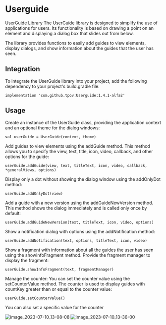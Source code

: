 # Userguide
UserGuide Library
The UserGuide library is designed to simplify the use of applications for users. Its functionality is based on drawing a point on an element and displaying a dialog box that slides out from below.

The library provides functions to easily add guides to view elements, display dialogs, and show information about the guides that the user has seen.


## Integration

To integrate the UserGuide library into your project, add the following dependency to your project's build.gradle file:

```implementation 'com.github.tpov:Userguide:1.4.1-alfa2'```

## Usage

Create an instance of the UserGuide class, providing the application context and an optional theme for the dialog windows:

```
val userGuide = UserGuide(context, theme)
```
Add guides to view elements using the addGuide method. This method allows you to specify the view, text, title, icon, video, callback, and other options for the guide:
```
userGuide.addGuide(view, text, titleText, icon, video, callback, *generalViews, options)
```
Display only a dot without showing the dialog window using the addOnlyDot method:
```
userGuide.addOnlyDot(view)
```
Add a guide with a new version using the addGuideNewVersion method. This method shows the dialog immediately and is called only once by default:
```
userGuide.addGuideNewVersion(text, titleText, icon, video, options)
```
Show a notification dialog with options using the addNotification method:
```
userGuide.addNotification(text, options, titleText, icon, video)
```
Show a fragment with information about all the guides the user has seen using the showInfoFragment method. Provide the fragment manager to display the fragment:
```
userGuide.showInfoFragment(text, fragmentManager)
```
Manage the counter: You can set the counter value using the setCounterValue method. The counter is used to display guides with countKey greater than or equal to the counter value:
```
userGuide.setCounterValue()
```
You can also set a specific value for the counter

![image_2023-07-10_13-08-08](https://github.com/tpov/Userguide/assets/33009369/e59080dd-68ad-452e-9848-ef7557e8d002)
![image_2023-07-10_13-36-00](https://github.com/tpov/Userguide/assets/33009369/1dfd723d-53e3-4760-814b-a2c8423148b5)
